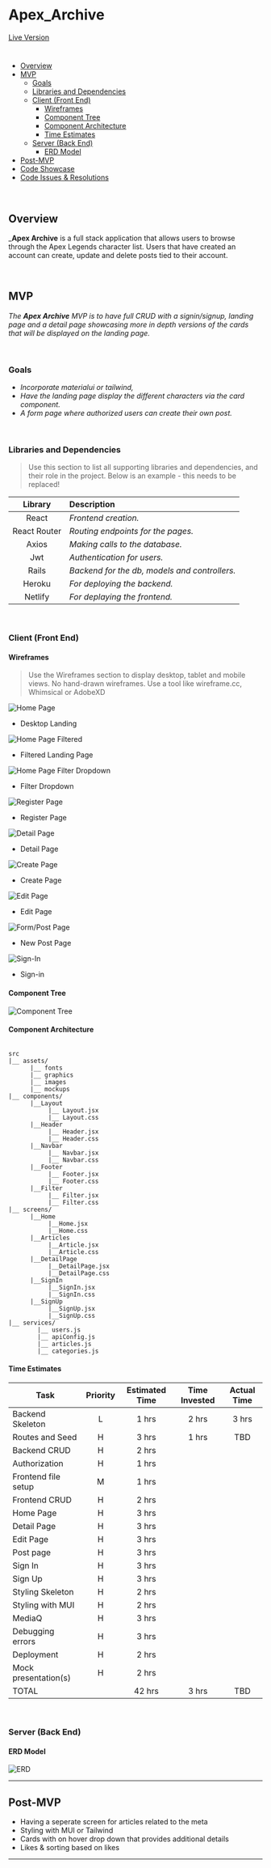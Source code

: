 # Apex_Archive

[Live Version](https://apex-archive.netlify.app/)

# 
- [Overview](#overview)
- [MVP](#mvp)
  - [Goals](#goals)
  - [Libraries and Dependencies](#libraries-and-dependencies)
  - [Client (Front End)](#client-front-end)
    - [Wireframes](#wireframes)
    - [Component Tree](#component-tree)
    - [Component Architecture](#component-architecture)
    - [Time Estimates](#time-estimates)
  - [Server (Back End)](#server-back-end)
    - [ERD Model](#erd-model)
- [Post-MVP](#post-mvp)
- [Code Showcase](#code-showcase)
- [Code Issues & Resolutions](#code-issues--resolutions)

<br>

## Overview

_**Apex Archive** is a full stack application that allows users to browse through the Apex Legends character list. Users that have created an account can create, update and delete posts tied to their account.

<br>

## MVP

_The **Apex Archive** MVP is to have full CRUD with a signin/signup, landing page and a detail page showcasing more in depth versions of the cards that will be displayed on the landing page._

<br>

### Goals

- _Incorporate materialui or tailwind,_
- _Have the landing page display the different characters via the card component._
- _A form page where authorized users can create their own post._

<br>

### Libraries and Dependencies

> Use this section to list all supporting libraries and dependencies, and their role in the project. Below is an example - this needs to be replaced!

|     Library      | Description                                |
| :--------------: | :----------------------------------------- |
|      React       | _Frontend creation._                       | 
|   React Router   | _Routing endpoints for the pages._         |
|      Axios       | _Making calls to the database._            |
|       Jwt        | _Authentication for users._                |
|      Rails       | _Backend for the db, models and controllers._ |
|      Heroku      | _For deploying the backend._               |
|      Netlify     | _For deplaying the frontend._              |

<br>

### Client (Front End)

#### Wireframes

> Use the Wireframes section to display desktop, tablet and mobile views. No hand-drawn wireframes. Use a tool like wireframe.cc, Whimsical or AdobeXD

![Home Page](https://i.imgur.com/6w85OA8.jpg)

- Desktop Landing

![Home Page Filtered](https://i.imgur.com/6vMZjAh.jpg)

- Filtered Landing Page

![Home Page Filter Dropdown](https://i.imgur.com/Yva17gG.jpg)

- Filter Dropdown

![Register Page](https://i.imgur.com/Mv1ncuU.jpg)

- Register Page

![Detail Page](https://i.imgur.com/nKS70qC.jpg)

- Detail Page

![Create Page](https://i.imgur.com/PEpYmJo.jpg)

- Create Page

![Edit Page](https://i.imgur.com/Sofqazy.jpg)

- Edit Page

![Form/Post Page](https://i.imgur.com/buaAZnd.jpg)

- New Post Page

![Sign-In](https://i.imgur.com/O2cHTBq.jpg)

- Sign-in

#### Component Tree

![Component Tree](https://i.imgur.com/2t683vc.png)

#### Component Architecture

``` structure

src
|__ assets/
      |__ fonts
      |__ graphics
      |__ images
      |__ mockups
|__ components/
      |__Layout
           |__ Layout.jsx
           |__ Layout.css
      |__Header
           |__ Header.jsx
           |__ Header.css
      |__Navbar
           |__ Navbar.jsx
           |__ Navbar.css
      |__Footer
           |__ Footer.jsx
           |__ Footer.css
      |__Filter
           |__ Filter.jsx
           |__ Filter.css
|__ screens/
      |__Home
           |__Home.jsx
           |__Home.css
      |__Articles
           |__Article.jsx
           |__Article.css
      |__DetailPage
           |__DetailPage.jsx
           |__DetailPage.css
      |__SignIn
           |__SignIn.jsx
           |__SignIn.css
      |__SignUp
           |__SignUp.jsx
           |__SignUp.css
|__ services/
        |__ users.js
        |__ apiConfig.js
        |__ articles.js
        |__ categories.js

```

#### Time Estimates

| Task                | Priority | Estimated Time | Time Invested | Actual Time |
| ------------------- | :------: | :------------: | :-----------: | :---------: |
| Backend Skeleton    |    L     |     1 hrs      |     2 hrs     |    3 hrs    |
| Routes and Seed     |    H     |     3 hrs      |     1 hrs     |     TBD     |
| Backend CRUD        |    H     |     2 hrs      |               |             |
| Authorization       |    H     |     1 hrs      |               |             |
| Frontend file setup |    M     |     1 hrs      |               |             |
| Frontend CRUD       |    H     |     2 hrs      |               |             |
| Home Page           |    H     |     3 hrs      |               |             |
| Detail Page         |    H     |     3 hrs      |               |             |
| Edit Page           |    H     |     3 hrs      |               |             |
| Post page           |    H     |     3 hrs      |               |             |
| Sign In             |    H     |     3 hrs      |               |             |
| Sign Up             |    H     |     3 hrs      |               |             |
| Styling Skeleton    |    H     |     2 hrs      |               |             |
| Styling with MUI    |    H     |     2 hrs      |               |             |
| MediaQ              |    H     |     3 hrs      |               |             |
| Debugging errors    |    H     |     3 hrs      |               |             |
| Deployment          |    H     |     2 hrs      |               |             |
| Mock presentation(s)|    H     |     2 hrs      |               |             |
| TOTAL               |          |     42 hrs     |     3 hrs     |     TBD     |

<br>

### Server (Back End)

#### ERD Model

![ERD](https://i.imgur.com/U5oJpuv.png)
<br>

***

## Post-MVP
- Having a seperate screen for articles related to the meta
- Styling with MUI or Tailwind
- Cards with on hover drop down that provides additional details
- Likes & sorting based on likes

***
